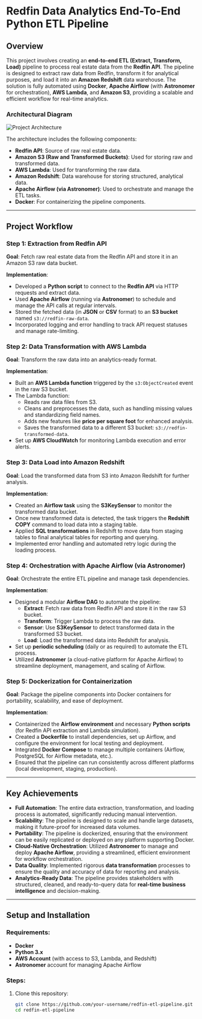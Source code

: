 # Redfin Data Analytics End-To-End Python ETL Pipeline

## Overview

This project involves creating an **end-to-end ETL (Extract, Transform, Load)** pipeline to process real estate data from the **Redfin API**. The pipeline is designed to extract raw data from Redfin, transform it for analytical purposes, and load it into an **Amazon Redshift** data warehouse. The solution is fully automated using **Docker**, **Apache Airflow** (with **Astronomer** for orchestration), **AWS Lambda**, and **Amazon S3**, providing a scalable and efficient workflow for real-time analytics.

### Architectural Diagram

![Project Architecture](./assets/architectural%20diagram.jpg)

The architecture includes the following components:

- **Redfin API**: Source of raw real estate data.
- **Amazon S3 (Raw and Transformed Buckets)**: Used for storing raw and transformed data.
- **AWS Lambda**: Used for transforming the raw data.
- **Amazon Redshift**: Data warehouse for storing structured, analytical data.
- **Apache Airflow (via Astronomer)**: Used to orchestrate and manage the ETL tasks.
- **Docker**: For containerizing the pipeline components.

---

## Project Workflow

### Step 1: Extraction from Redfin API
**Goal**: Fetch raw real estate data from the Redfin API and store it in an Amazon S3 raw data bucket.

**Implementation**:
- Developed a **Python script** to connect to the **Redfin API** via HTTP requests and extract data.
- Used **Apache Airflow** (running via **Astronomer**) to schedule and manage the API calls at regular intervals.
- Stored the fetched data (in **JSON** or **CSV** format) to an **S3 bucket** named `s3://redfin-raw-data`.
- Incorporated logging and error handling to track API request statuses and manage rate-limiting.

### Step 2: Data Transformation with AWS Lambda
**Goal**: Transform the raw data into an analytics-ready format.

**Implementation**:
- Built an **AWS Lambda function** triggered by the `s3:ObjectCreated` event in the raw S3 bucket.
- The Lambda function:
  - Reads raw data files from S3.
  - Cleans and preprocesses the data, such as handling missing values and standardizing field names.
  - Adds new features like **price per square foot** for enhanced analysis.
  - Saves the transformed data to a different S3 bucket: `s3://redfin-transformed-data`.
- Set up **AWS CloudWatch** for monitoring Lambda execution and error alerts.

### Step 3: Data Load into Amazon Redshift
**Goal**: Load the transformed data from S3 into Amazon Redshift for further analysis.

**Implementation**:
- Created an **Airflow task** using the **S3KeySensor** to monitor the transformed data bucket.
- Once new transformed data is detected, the task triggers the **Redshift COPY** command to load data into a staging table.
- Applied **SQL transformations** in Redshift to move data from staging tables to final analytical tables for reporting and querying.
- Implemented error handling and automated retry logic during the loading process.

### Step 4: Orchestration with Apache Airflow (via Astronomer)
**Goal**: Orchestrate the entire ETL pipeline and manage task dependencies.

**Implementation**:
- Designed a modular **Airflow DAG** to automate the pipeline:
  - **Extract**: Fetch raw data from Redfin API and store it in the raw S3 bucket.
  - **Transform**: Trigger Lambda to process the raw data.
  - **Sensor**: Use **S3KeySensor** to detect transformed data in the transformed S3 bucket.
  - **Load**: Load the transformed data into Redshift for analysis.
- Set up **periodic scheduling** (daily or as required) to automate the ETL process.
- Utilized **Astronomer** (a cloud-native platform for Apache Airflow) to streamline deployment, management, and scaling of Airflow.

### Step 5: Dockerization for Containerization
**Goal**: Package the pipeline components into Docker containers for portability, scalability, and ease of deployment.

**Implementation**:
- Containerized the **Airflow environment** and necessary **Python scripts** (for Redfin API extraction and Lambda simulation).
- Created a **Dockerfile** to install dependencies, set up Airflow, and configure the environment for local testing and deployment.
- Integrated **Docker Compose** to manage multiple containers (Airflow, PostgreSQL for Airflow metadata, etc.).
- Ensured that the pipeline can run consistently across different platforms (local development, staging, production).

---

## Key Achievements

- **Full Automation**: The entire data extraction, transformation, and loading process is automated, significantly reducing manual intervention.
- **Scalability**: The pipeline is designed to scale and handle large datasets, making it future-proof for increased data volumes.
- **Portability**: The pipeline is dockerized, ensuring that the environment can be easily replicated or deployed on any platform supporting Docker.
- **Cloud-Native Orchestration**: Utilized **Astronomer** to manage and deploy **Apache Airflow**, providing a streamlined, efficient environment for workflow orchestration.
- **Data Quality**: Implemented rigorous **data transformation** processes to ensure the quality and accuracy of data for reporting and analysis.
- **Analytics-Ready Data**: The pipeline provides stakeholders with structured, cleaned, and ready-to-query data for **real-time business intelligence** and decision-making.

---

## Setup and Installation

### Requirements:
- **Docker**
- **Python 3.x**
- **AWS Account** (with access to S3, Lambda, and Redshift)
- **Astronomer** account for managing Apache Airflow

### Steps:

1. Clone this repository:
   ```bash
   git clone https://github.com/your-username/redfin-etl-pipeline.git
   cd redfin-etl-pipeline

